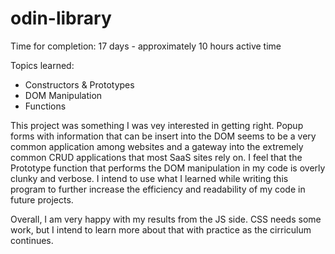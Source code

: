 # odin-library

Time for completion: 17 days - approximately 10 hours active time

Topics learned:
- Constructors & Prototypes
- DOM Manipulation
- Functions

This project was something I was vey interested in getting right. Popup forms with information that can be insert into the DOM seems to be a very common application among websites and a gateway into the extremely common CRUD applications that most SaaS sites rely on. I feel that the Prototype function that performs the DOM manipulation in my code is overly clunky and verbose. I intend to use what I learned while writing this program to further increase the efficiency and readability of my code in future projects.

Overall, I am very happy with my results from the JS side. CSS needs some work, but I intend to learn more about that with practice as the cirriculum continues.

